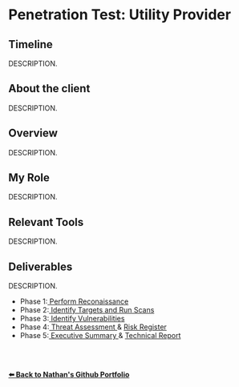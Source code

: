 <h1>Penetration Test: Utility Provider</h1>

<h2>Timeline</h2>
DESCRIPTION.
<br>

<h2>About the client</h2>
DESCRIPTION.
<br>

<h2>Overview</h2>
DESCRIPTION.
<br>

<h2>My Role</h2>
DESCRIPTION.
<br>

<h2>Relevant Tools</h2>
DESCRIPTION.
<br>

<h2>Deliverables</h2>
DESCRIPTION.<br>

- Phase 1:<a href="https://github.com/tendeedo/artemis-penetration-testing/blob/main/Phase%201%20Perform%20Reconaissance.pdf"> Perform Reconaissance </a><br>
- Phase 2:<a href="https://github.com/tendeedo/artemis-penetration-testing/blob/main/Phase%202%20Identify%20Targets%20and%20Run%20Scans.pdf"> Identify Targets and Run Scans </a><br>
- Phase 3:<a href="https://github.com/tendeedo/artemis-penetration-testing/blob/main/Phase%203%20Identify%20Vulnerabilities.pdf"> Identify Vulnerabilities </a><br>
- Phase 4:<a href="https://github.com/tendeedo/artemis-penetration-testing/blob/main/Phase%204%20Threat%20Assessment.pdf"> Threat Assessment </a> & <a href="https://github.com/tendeedo/artemis-penetration-testing/blob/main/Phase%204%20Risk%20Register%20-%20Risk%20Register.pdf">Risk Register </a><br>
- Phase 5:<a href="https://github.com/tendeedo/artemis-penetration-testing/blob/main/Phase%205%20Reporting%20-%20Executive%20Summary.pdf"> Executive Summary </a> & <a href="https://github.com/tendeedo/artemis-penetration-testing/blob/main/Phase%205%20Reporting%20-%20Technical%20Report.pdf">Technical Report </a><br>

<br>
<h2> </h2>
<h4><a href="https://github.com/tendeedo/tendeedo"> ⬅️ Back to Nathan's Github Portfolio </a></h4>
<h2> </h2>




